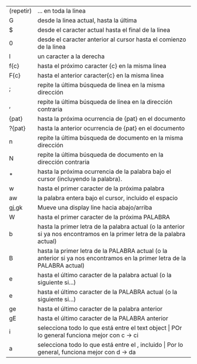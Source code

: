 |           |                                                                                                                          |
| --------- | ------------------------------------------------------------------------------------------------------------------------ |
| (repetir) | ... en toda la linea                                                                                                     |
| G         | desde la linea actual, hasta la última                                                                                   |
| $         | desde el caracter actual hasta el final de la linea                                                                      |
| 0         | desde el caracter anterior al cursor hasta el comienzo de la linea                                                       |
| l         | un caracter a la derecha                                                                                                 |
| f{c}      | hasta el próximo caracter {c} en la misma linea                                                                          |
| F{c}      | hasta el anterior caracter{c} en la misma linea                                                                          |
| ;         | repite la última búsqueda de linea en la misma dirección                                                                 |
| ,         | repite la última búsqueda de linea en la dirección contraria                                                             |
| \{pat}    | hasta la próxima ocurrencia de {pat} en el documento                                                                     |
| ?{pat}    | hasta la anterior ocurrencia de {pat} en el documento                                                                    |
| n         | repite la última búsqueda de documento en la misma dirección                                                             |
| N         | repite la última búsqueda de documento en la dirección contraria                                                         |
| *         | hasta la próxima ocurrencia de la palabra bajo el cursor (incluyendo la palabra).                                        |
| w         | hasta el primer caracter de la próxima palabra                                                                           |
| aw        | la palabra entera bajo el cursor, incluido el espacio                                                                    |
| gj,gk     | Mueve una display line hacia abajo/arriba                                                                                |
| W         | hasta el primer caracter de la próxima PALABRA                                                                           |
| b         | hasta la primer letra de la palabra actual (o la anterior si ya nos encontramos en la primer letra de la palabra actual) |
| B         | hasta la primer letra de la PALABRA actual (o la anterior si ya nos encontramos en la primer letra de la PALABRA actual) |
| e         | hasta el último caracter de la palabra actual (o la siguiente si...)                                                     |
| e         | hasta el último caracter de la PALABRA actual (o la siguiente si...)                                                     |
| ge        | hasta el último caracter de la palabra anterior                                                                          |
| gE        | hasta el último caracter de la PALABRA anterior                                                                          |
| i<t-o>    | selecciona todo lo que está entre el text object <t-o> \| POr lo general funciona mejor con c -> ci<t-o>                 |
| a<t-o>    | selecciona todo lo que está entre el <t-o>, <t-o> incluido \| Por lo general, funciona mejor con d -> da<t-o>            |
